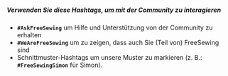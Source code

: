---
---

##### Verwenden Sie diese Hashtags, um mit der Community zu interagieren

- **`#AskFreeSewing`** um Hilfe und Unterstützung von der Community zu erhalten
- **`#WeAreFreeSewing`** um zu zeigen, dass auch Sie (Teil von) FreeSewing sind
- Schnittmuster-Hashtags um unsere Muster zu markieren (z. B.: **`#FreeSewingSimon`** für Simon).
